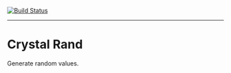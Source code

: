 [![Build Status](https://travis-ci.org/crystal-chess/rand.svg?branch=master)](https://travis-ci.org/crystal-chess/rand)

-------
# Crystal Rand
Generate random values.
